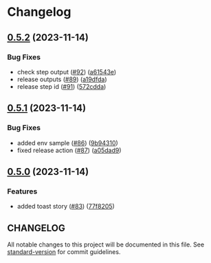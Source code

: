 # Changelog

## [0.5.2](https://github.com/FIL1994/spectre-react-lib/compare/v0.5.1...v0.5.2) (2023-11-14)


### Bug Fixes

* check step output ([#92](https://github.com/FIL1994/spectre-react-lib/issues/92)) ([a61543e](https://github.com/FIL1994/spectre-react-lib/commit/a61543e81eb88dfead1f99904a53ae8a9ae5f4a7))
* release outputs ([#89](https://github.com/FIL1994/spectre-react-lib/issues/89)) ([a19dfda](https://github.com/FIL1994/spectre-react-lib/commit/a19dfda1a213a228273d3fea6e032383c6c5835d))
* release step id ([#91](https://github.com/FIL1994/spectre-react-lib/issues/91)) ([572cdda](https://github.com/FIL1994/spectre-react-lib/commit/572cddaefc6916410f0f37a21f0b2df81b4abe36))

## [0.5.1](https://github.com/FIL1994/spectre-react-lib/compare/v0.5.0...v0.5.1) (2023-11-14)


### Bug Fixes

* added env sample ([#86](https://github.com/FIL1994/spectre-react-lib/issues/86)) ([9b94310](https://github.com/FIL1994/spectre-react-lib/commit/9b9431071362ce62e0661cb9c00af3f7037bb175))
* fixed release action ([#87](https://github.com/FIL1994/spectre-react-lib/issues/87)) ([a05dad9](https://github.com/FIL1994/spectre-react-lib/commit/a05dad9acd3dfe2d86232ad70a6a60406d19e82a))

## [0.5.0](https://github.com/FIL1994/spectre-react-lib/compare/0.4.5...v0.5.0) (2023-11-14)


### Features

* added toast story ([#83](https://github.com/FIL1994/spectre-react-lib/issues/83)) ([77f8205](https://github.com/FIL1994/spectre-react-lib/commit/77f8205f371f7d1d08d39015aafe4f376413c223))

## CHANGELOG

All notable changes to this project will be documented in this file. See [standard-version](https://github.com/conventional-changelog/standard-version) for commit guidelines.
